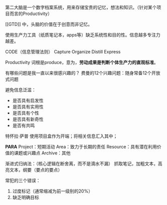 
第二大脑是一个数字档案系统，用来存储宝贵的记忆，想法和知识。（针对某个项目而言的Productivity）

[[GTD]] 中，头脑的价值在于创意而非记忆。

使用生产力工具（纸质笔记本，apps等）缺乏系统性和目的性。信息越多专注力越差。

CODE（信息管理法则）
Capture
Organize
Distill
Express

Productivity 词根是produce，意为，**劳动成果是判断个体生产力的直观标准**。 


有哪些问题是我一直以来很感兴趣的？
费曼的12个兴趣问题：随身常备12个开放式问题


避免信息泛滥：
- 是否具有启发性
- 是否具有实用性
- 是否具有个性
- 是否具有新奇性
- 是否有共鸣

特怀拉·萨普 使用项目盒作为开端；将相关信息汇入其中；

**PARA**
Project：短期活动
Area：致力于长期的责任
Resource：具有潜在利用价值的课题或兴趣点
Archive：其他


渐进式归纳法：（核心逻辑在断舍离，而不是滴水不漏）
抓取笔记，加粗文本，高亮文本，纲要（要点的要点）

常犯的三个错误：
1. 过度标记（通常缩减为前一级别的20%）
2. 缺乏明确目标





























